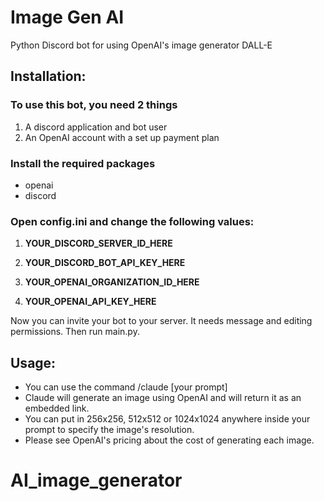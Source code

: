 # Image Gen AI
Python Discord bot for using OpenAI's image generator DALL-E
## Installation:

### To use this bot, you need 2 things
1. A discord application and bot user
2. An OpenAI account with a set up payment plan

### Install the required packages

- openai
- discord

### Open config.ini and change the following values:

1. **YOUR_DISCORD_SERVER_ID_HERE**

2. **YOUR_DISCORD_BOT_API_KEY_HERE**

3. **YOUR_OPENAI_ORGANIZATION_ID_HERE**

4. **YOUR_OPENAI_API_KEY_HERE**

Now you can invite your bot to your server. It needs message and editing permissions.
Then run main.py.

## Usage:

- You can use the command /claude [your prompt]
- Claude will generate an image using OpenAI and will return it as an embedded link.
- You can put in 256x256, 512x512 or 1024x1024 anywhere inside your prompt to specify the image's resolution.
- Please see OpenAI's pricing about the cost of generating each image.
# AI_image_generator
